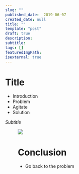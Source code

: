 ```yaml
---
slug: ""
published_date:  2019-06-07
created_date: null
title: ""
template: "post"
draft: true
description: 
subtitle: 
tags: []
featuredImgPath: 
isexternal: true
---
```


# Title

- Introduction
- Problem
- Agitate
- Solution

_Subtitle_

<figure>

![](/media/demystifying-rasa-nlu-1-training-featured.png)

# Conclusion
- Go back to the problem

</figure>


